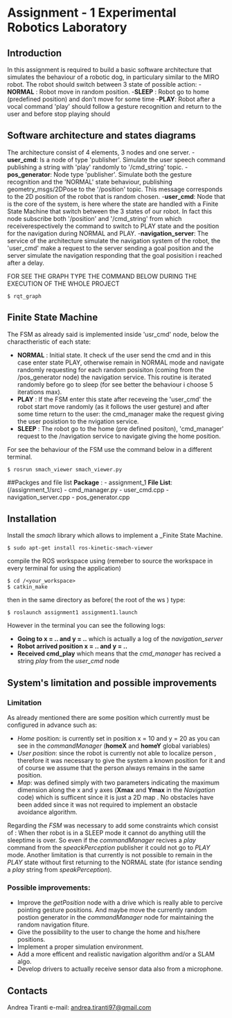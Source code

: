 # Assignment - 1 Experimental Robotics Laboratory
## Introduction
In this assignment is required to build a basic software architecture that simulates the behaviour of a robotic dog, in particulary similar to the MIRO robot. The robot should switch between 3 state of possible action:
 -__NORMAL__ : Robot move in random position.
 -__SLEEP__ : Robot go to home (predefined position) and don't move for some time
 -__PLAY__: Robot after a vocal command 'play' should follow a gesture recognition and return to the user and before stop playing should 
## Software architecture and states diagrams 
The architecture consist of 4 elements, 3 nodes and one server. 
 -__user_cmd__: Is a node of type 'publisher'. Simulate the user speech command publishing a string with 'play' randomly to '/cmd_string' topic.
 -__pos_generator__: Node type 'publisher'. Simulate both the gesture recognition and the 'NORMAL' state behaviour, publishing geometry_msgs/2DPose to the '/position' topic. This message corresponds to the 2D position of the robot that is random chosen.
 -__user_cmd__: Node that is the core of the system, is here where the state are handled with a Finite State Machine that switch between the 3 states of our robot. In fact this node subscribe both '/position' and '/cmd_string' from which receiverespectively the command to switch to PLAY state and the position for the navigation during NORMAL and PLAY.
 -__navigation_server__: The service of the architecture simulate the navigation system of the robot, the 'user_cmd' make a request to the server sending a goal position and the server simulate the navigation responding that the goal posisition i reached after a delay.

FOR SEE THE GRAPH TYPE THE COMMAND BELOW DURING THE EXECUTION OF THE WHOLE PROJECT

```
$ rqt_graph
```


## Finite State Machine 
The FSM as already said is implemented inside 'usr_cmd' node, below the charactheristic of each state:  
* __NORMAL__ : Initial state. It check uf the user send the cmd and in this case enter state PLAY, otherwise remain in NORMAL mode and navigate randomly requesting for each random posisiton (coming from the /pos_generator node) the navigation service. This routine is iterated randomly before go to sleep (for see better the behaviour i choose 5 iterations max).
* __PLAY__ : If the FSM enter this state after receveing the 'user_cmd' the robot start move randomly (as it follows the user gesture) and after some time return to the user: the cmd_manager make the request giving the user posistion to the nvigation service.
* __SLEEP__ : The robot go to the home (pre defined positon), 'cmd_manager' request to the /navigation service to navigate giving the home position.

For see the behaviour of the FSM use the command below in a different terminal.
```
$ rosrun smach_viewer smach_viewer.py
```

##Packges and file list
 __Package__ : - assignment_1
 __File List__: (/assignment_1/src)
		- cmd_manager.py
		- user_cmd.cpp
		- navigation_server.cpp
		- pos_generator.cpp
## Installation
Install the _smach_ library which allows to implement a _Finite State Machine.
```
$ sudo apt-get install ros-kinetic-smach-viewer
```
compile the ROS workspace using (remeber to source the workspace in every terminal for using the application)
```
$ cd /<your_workspace>
$ catkin_make
```
then in the same directory as before( the root of the ws ) type:
```
$ roslaunch assignment1 assignment1.launch
```
However in the terminal you can see the following logs:
- __Going to x = .. and y = ..__ which is actually a log of the _navigation_server_  
- __Robot arrived position x = .. and y = ..__ 
- __Received cmd_play__ which means that the _cmd_manager_ has recived a string _play_ from the _user_cmd_ node

## System's limitation and possible improvements
### Limitation
As already mentioned there are some position which currently must be configured in advance such as:
- _Home_ position: is currently set in position x = 10 and y = 20 as you can see in the _commandManager_ (__homeX__ and __homeY__ global variables)
- _User position_: since the robot is currently not able to localize person , therefore it was necessary to give the system a known position for it and of course we assume that the person always remains in the same position.
- _Map_:  was defined simply with two parameters indicating the maximum dimension along the x and y axes (__Xmax__ and __Ymax__ in the _Navigation_ code) which is sufficent since it is just a 2D map . No obstacles have been added since it was not required to implement an obstacle avoidance algorithm. 

Regarding the _FSM_ was necessary to add some constraints which consist of : 
When ther robot is in a SLEEP mode it cannot do anything utill the sleeptime is over. So even if the _commandManager_ recives a _play_ command from the _speackPerception_ publisher it could not go to _PLAY_ mode. Another limitation is that currently is not possible to remain in the _PLAY_ state without first returning to the NORMAL state (for istance sending a _play_ string from _speakPerception_).

### Possible improvements:
- Improve the _getPosition_ node with a drive which is really able to percive pointing gesture positions. And maybe move the currently random postion generator in the _commandManager_ node for maintaining the random navigation fiture. 
- Give the possibility to the user to change the home and his/here positions. 
- Implement a proper simulation environment. 
- Add a more efficent and realistic navigation algorithm and/or a SLAM algo.
- Develop drivers to actually receive sensor data also from a microphone.
## Contacts
Andrea Tiranti e-mail: andrea.tiranti97@gmail.com

